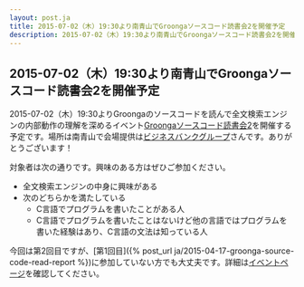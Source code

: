 ```yaml
---
layout: post.ja
title: 2015-07-02（木）19:30より南青山でGroongaソースコード読書会2を開催予定
description: 2015-07-02（木）19:30より南青山でGroongaソースコード読書会2を開催する予定です。
---
```


## 2015-07-02（木）19:30より南青山でGroongaソースコード読書会2を開催予定

2015-07-02（木）19:30よりGroongaのソースコードを読んで全文検索エンジンの内部動作の理解を深めるイベント[Groongaソースコード読書会2](https://groonga.doorkeeper.jp/events/26764)を開催する予定です。場所は南青山で会場提供は[ビジネスバンクグループ](http://bbank.jp/)さんです。ありがとうございます！

対象者は次の通りです。興味のある方はぜひご参加ください。

  * 全文検索エンジンの中身に興味がある
  * 次のどちらかを満たしている
    * C言語でプログラムを書いたことがある人
    * C言語でプログラムを書いたことはないけど他の言語ではプログラムを書いた経験はあり、C言語の文法は知っている人

今回は第2回目ですが、[第1回目]({% post_url ja/2015-04-17-groonga-source-code-read-report %})に参加していない方でも大丈夫です。詳細は[イベントページ](https://groonga.doorkeeper.jp/events/26764)を確認してください。
